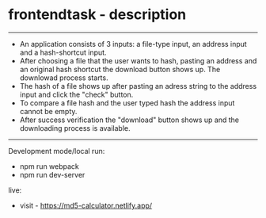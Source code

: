 # frontendtask - description 
-----------
* An application consists of 3 inputs: a file-type input, an address input and a hash-shortcut input. 
* After choosing a file that the user wants to hash, pasting an address and an original hash shortcut the download button shows up. The downlowad process starts.
* The hash of a file shows up after pasting an adress string to the address input and click the "check" button. 
* To compare a file hash and the user typed hash the address input cannot be empty.
* After success verification the "download" button shows up and the downloading process is available.
-------------------

Development mode/local run:
* npm run webpack
* npm run dev-server

live:
* visit - https://md5-calculator.netlify.app/
